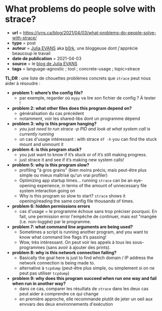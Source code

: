 # What problems do people solve with strace?

- **url** = https://jvns.ca/blog/2021/04/03/what-problems-do-people-solve-with-strace/
- **type** = post
- **auteur** = [Julia EVANS](https://jvns.ca/about/) aka [b0rk](https://twitter.com/b0rk), une bloggeuse dont j'apprécie beaucoup le travail
- **date de publication** = 2021-04-03
- **source** = le [blog de Julia EVANS](https://jvns.ca/)
- **tags** = language-agnostic ; tool ; concrete-usage ; topic>strace

**TL;DR** : une liste de chouettes problèmes concrets que `strace` peut nous aider à résoudre :

- **problem 1: where’s the config file?**
    * par exemple, regarder où `mypy` va lire son fichier de config ? À tester !
- **problem 2: what other files does this program depend on?**
    * généralisation du cas précédent
    * notamment, voir les shared-libs dont un programme dépend
- **problem 3: why is this program hanging?**
    * *you just need to run strace -p PID and look at what system call is currently running*
    * un cas d'usage intéressant : with strace `df -h` you can find the stuck mount and unmount it
- **problem 4: is this program stuck?**
    * you just want to know if it’s stuck or of it’s still making progress.
    * just strace it and see if it’s making new system calls!
- **problem 5: why is this program slow?**
    * profiling "à gros grains" (bien moins précis, mais peut-être plus simple ou mieux maîtrisé qu'un vrai profiler)
    * Optimizing app startup times… running `strace` can be an eye-opening experience, in terms of the amount of unnecessary file system interaction going on
    * Why is this program so slow to start? `strace` shows it opening/reading the same config file thousands of times.
- **problem 6: hidden permissions errors**
    * cas d'usage = le programme échoue sans trop préciser pourquoi. En fait, une permission error l'empêche de continuer, mais est "mangée (i.e. non-loggée) par le programme.
- **problem 7: what command line arguments are being used?**
    * Sometimes a script is running another program, and you want to know what command line flags it’s passing!
    * Wow, très intéressant. On peut voir les appels à tous les sous-programmes (sans avoir à ajouter des prints).
- **problem 8: why is this network connection failing?**
    * Basically the goal here is just to find which domain / IP address the network connection is being made to.
    * alternative à `tcpdump` (peut-être plus simple, ou simplement si on ne peut pas utiliser `tcpdump`)
- **problem 9: why does this program succeed when run one way and fail when run in another way?**
    * dans ce cas, comparer les résultats de `strace` dans les deux cas peut aider à comprendre ce qui change
    * en première approche, elle recommande plutôt de jeter un oeil aux envvars des deux environnements d'exécution
